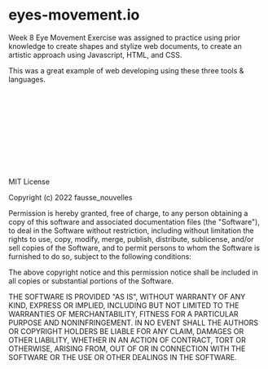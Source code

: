 # eyes-movement.io

Week 8 Eye Movement Exercise was assigned to practice using prior knowledge to create shapes and stylize web documents, to create an artistic approach using Javascript, HTML, and CSS.

This was a great example of web developing using these three tools & languages.
<br>
<br>
<br>
<br>
<br>
<br>
<br>
<br>
<br>
<br>
<br>

MIT License

Copyright (c) 2022 fausse_nouvelles

Permission is hereby granted, free of charge, to any person obtaining a copy
of this software and associated documentation files (the "Software"), to deal
in the Software without restriction, including without limitation the rights
to use, copy, modify, merge, publish, distribute, sublicense, and/or sell
copies of the Software, and to permit persons to whom the Software is
furnished to do so, subject to the following conditions:

The above copyright notice and this permission notice shall be included in all
copies or substantial portions of the Software.

THE SOFTWARE IS PROVIDED "AS IS", WITHOUT WARRANTY OF ANY KIND, EXPRESS OR
IMPLIED, INCLUDING BUT NOT LIMITED TO THE WARRANTIES OF MERCHANTABILITY,
FITNESS FOR A PARTICULAR PURPOSE AND NONINFRINGEMENT. IN NO EVENT SHALL THE
AUTHORS OR COPYRIGHT HOLDERS BE LIABLE FOR ANY CLAIM, DAMAGES OR OTHER
LIABILITY, WHETHER IN AN ACTION OF CONTRACT, TORT OR OTHERWISE, ARISING FROM,
OUT OF OR IN CONNECTION WITH THE SOFTWARE OR THE USE OR OTHER DEALINGS IN THE
SOFTWARE.
